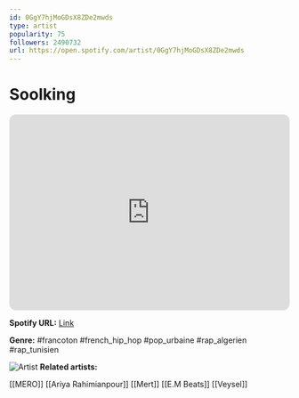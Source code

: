 ```yaml
---
id: 0GgY7hjMoGDsX8ZDe2mwds
type: artist
popularity: 75
followers: 2490732
url: https://open.spotify.com/artist/0GgY7hjMoGDsX8ZDe2mwds
---
```

# Soolking

<iframe style="border-radius:12px" src="https://open.spotify.com/embed/artist/0GgY7hjMoGDsX8ZDe2mwds" width="100%" height="352" frameBorder="0" allowfullscreen="" allow="autoplay; clipboard-write; encrypted-media; fullscreen; picture-in-picture" loading="lazy"></iframe>

**Spotify URL:** [Link](https://open.spotify.com/artist/0GgY7hjMoGDsX8ZDe2mwds)

**Genre:**  #francoton #french_hip_hop #pop_urbaine #rap_algerien #rap_tunisien

![Artist](https://i.scdn.co/image/ab6761610000e5eb58dc66bbe8d0a0d2d9e3c980)
**Related artists:**

[[MERO]]
[[Ariya Rahimianpour]]
[[Mert]]
[[E.M Beats]]
[[Veysel]]
